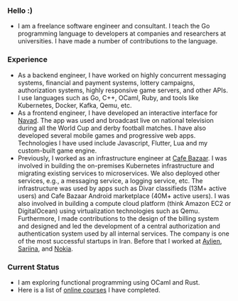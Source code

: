 ### Hello :)

- I am a freelance software engineer and consultant.
  I teach the Go programming language to developers at companies
  and researchers at universities. I have made a number of contributions to the language.

### Experience

- As a backend engineer, I have worked on highly concurrent messaging systems, financial and payment systems,
  lottery campaigns, authorization systems, highly responsive game servers, and other APIs.
  I use languages such as Go, C++, OCaml, Ruby, and tools like Kubernetes, Docker, Kafka, Qemu, etc.
- As a frontend engineer, I have developed an interactive interface for [Navad](https://en.wikipedia.org/wiki/Navad).
  The app was used and broadcast live on national television during all the World Cup and derby football matches.
  I have also developed several mobile games and progressive web apps.
  Technologies I have used include Javascript, Flutter, Lua and my custom-built game engine.
- Previously, I worked as an infrastructure engineer at [Cafe Bazaar](https://en.wikipedia.org/wiki/Cafe_Bazaar).
  I was involved in building the on-premises Kubernetes infrastructure and migrating existing services to microservices.
  We also deployed other services, e.g., a messaging service, a logging service, etc.
  The infrastructure was used by apps such as Divar classifieds (13M+ active users) and Cafe Bazaar Android marketplace (40M+ active users).
  I was also involved in building a compute cloud platform (think Amazon EC2 or DigitalOcean) using virtualization technologies such as Qemu.
  Furthermore, I made contributions to the design of the billing system and designed and led the development of a central authorization and authentication system used by all internal services.
  The company is one of the most successful startups in Iran.
  Before that I worked at [Aylien](http://aylien.com), [Sariina](http://sariina.com/en), and [Nokia](http://nokia.co.uk/).

### Current Status

- I am exploring functional programming using OCaml and Rust.
- Here is a list of [online courses](/courses.html) I have completed.

<!--
- Here is a link to my latest [CV](https://docs.google.com/document/d/1xpM8vQLVw26JZXA2TNRxZj8xS7aefPYg1aCGL9WJk-w/edit?usp=sharing).
-->

<!--
- I help companies build scalable, highly available microservices.
- I am passionate about growing (as opposed to "building") software, functioning prototypes, pair programming, and data-oriented programming.
- I am interested in software development methodologies, designing distributed systems, concurrent systems
  (e.g., [CSP](https://en.wikipedia.org/wiki/Communicating_sequential_processes)) and bio-inspired algorithms, e.g., Genetic Programming.
-->
